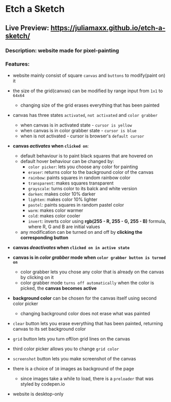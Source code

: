 # Etch a Sketch
## Live Preview: https://juliamaxx.github.io/etch-a-sketch/
### Description: website made for pixel-painting 
### Features:
- website mainly consist of square `canvas` and `buttons` to modify(paint on) it
- the size of the grid(canvas) can be modified by range input from `1x1` to `64x64`
  - changing size of the grid erases everything that has been painted
- canvas has three states `activated`, `not activated` and `color grabber`
  - when canvas is in activated state - `cursor is yellow`
  - when canvas is in color grabber state - `cursor is blue`
  - when is not activated - cursor is browser's `default cursor`
- **canvas *activates* when `clicked on`**:
  - default behaviour is to paint black squares that are hovered on
  - default hover behaviour can be changed by:
    -  `color picker`: lets you choose any color for painting
    -  `eraser`: returns color to the background color of the canvas
    -  `rainbow`: paints squares in random rainbow color
    -  `transparent`: makes squares transparent
    -  `grayscale`: turns color to its balck and white version
    -  `darken`: makes color 10% darker
    -  `lighten`: makes color 10% lighter
    -  `pastel`: paints squares in random pastel color
    -  `warm`: makes color warmer
    -  `cold`: makes color cooler
    -  `invert`: inverts color using **rgb(255 - R, 255 - G, 255 - B)** formula, where R, G and B are initial values
  - any modification can be turned on and off by **clicking the corresponding button**
    
- **canvas *deactivates* when `clicked on in active state`**
  
- **canvas is in *color grabber* mode when `color grabber button is turned on`**
  - color grabber lets you chose any color that is already on the canvas by clicking on it
  - color grabber mode `turns off automatically` when the color is picked, the **canvas becomes active**
- **background color** can be chosen for the canvas itself using second color picker
  - changing background color does not erase what was painted
- `clear` button lets you erase everything that has been painted, returning canvas to its set background color
- `grid` button lets you turn off/on grid lines on the canvas
- third color picker allows you to change `grid color`
- `screenshot` button lets you make screenshot of the canvas
- there is a choice of `10` images as background of the page
  - since images take a while to load, there is a `preloader` that was styled by codepen.io
- website is desktop-only 
